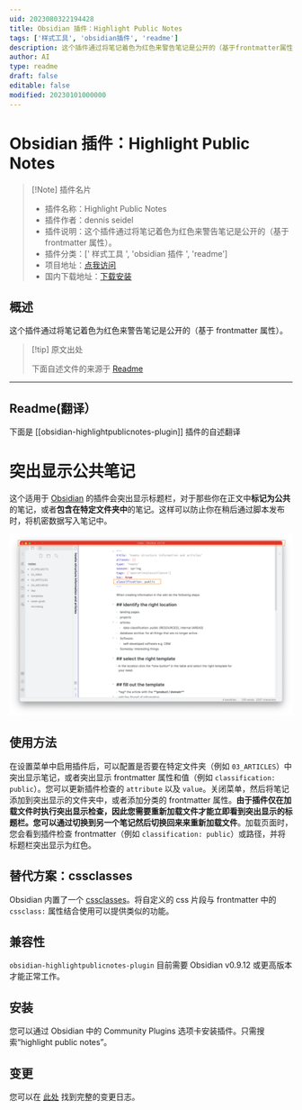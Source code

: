 ```yaml
---
uid: 2023080322194428
title: Obsidian 插件：Highlight Public Notes
tags: ['样式工具', 'obsidian插件', 'readme']
description: 这个插件通过将笔记着色为红色来警告笔记是公开的（基于frontmatter属性）。
author: AI
type: readme
draft: false
editable: false
modified: 20230101000000
---
```


# Obsidian 插件：Highlight Public Notes

> [!Note] 插件名片
> - 插件名称：Highlight Public Notes
> - 插件作者：dennis seidel
> - 插件说明：这个插件通过将笔记着色为红色来警告笔记是公开的（基于 frontmatter 属性）。
> - 插件分类：[' 样式工具 ', 'obsidian 插件 ', 'readme']
> - 项目地址：[点我访问](https://github.com/dennisseidel/highlightpublicnotes-obsidian-plugin)
> - 国内下载地址：[下载安装](https://pkmer.cn/products/plugin/pluginMarket/?obsidian-highlightpublicnotes-plugin)

## 概述

这个插件通过将笔记着色为红色来警告笔记是公开的（基于 frontmatter 属性）。

> [!tip] 原文出处
>
>下面自述文件的来源于 [Readme](https://ghproxy.net/https://raw.githubusercontent.com/dennisseidel/highlightpublicnotes-obsidian-plugin/master/README.md)

---

## Readme(翻译）

下面是 [[obsidian-highlightpublicnotes-plugin]] 插件的自述翻译

# 突出显示公共笔记

这个适用于 [Obsidian](https://obsidian.md/) 的插件会突出显示标题栏，对于那些你在正文中**标记为公共**的笔记，或者**包含在特定文件夹中**的笔记。这样可以防止你在稍后通过脚本发布时，将机密数据写入笔记中。

![screenshot-full](https://raw.githubusercontent.com/dennisseidel/highlightpublicnotes-obsidian-plugin/master/images/example-highlightpublicnotes.png)

## 使用方法

在设置菜单中启用插件后，可以配置是否要在特定文件夹（例如 `03_ARTICLES`）中突出显示笔记，或者突出显示 frontmatter 属性和值（例如 `classification: public`）。您可以更新插件检查的 `attribute` 以及 `value`。关闭菜单，然后将笔记添加到突出显示的文件夹中，或者添加分类的 frontmatter 属性。**由于插件仅在加载文件时执行突出显示检查，因此您需要重新加载文件才能立即看到突出显示的标题栏。您可以通过切换到另一个笔记然后切换回来来重新加载文件**。加载页面时，您会看到插件检查 frontmatter（例如 `classification: public`）或路径，并将标题栏突出显示为红色。

## 替代方案：cssclasses

Obsidian 内置了一个 [cssclasses](https://forum.obsidian.md/t/apply-custom-css-to-certain-pages/15361)。将自定义的 css 片段与 frontmatter 中的 `cssclass:` 属性结合使用可以提供类似的功能。

## 兼容性

`obsidian-highlightpublicnotes-plugin` 目前需要 Obsidian v0.9.12 或更高版本才能正常工作。

## 安装

您可以通过 Obsidian 中的 Community Plugins 选项卡安装插件。只需搜索“highlight public notes”。

## 变更

您可以在 [此处](https://github.com/dennisseidel/highlightpublicnotes-obsidian-plugin/blob/master/CHANGELOG.md) 找到完整的变更日志。
